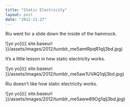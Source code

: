```yaml
---
title: "Static Electricity"
layout: post
date: "2012-11-27"
---
```


Riu went for a slide down the inside of the hammock.

![yo yo]({{ site.baseurl }}/assets/images/2012/tumblr_me5amtRpqR1qlj3bd.jpg)

It’s a little lesson in how static electricity works.

![yo yo]({{ site.baseurl }}/assets/images/2012/tumblr_me5aw1UVAQ1qlj3bd.jpg)

Riu doesn’t like how static electricity works.

![yo yo]({{ site.baseurl }}/assets/images/2012/tumblr_me5aww89Og1qlj3bd.jpg)
